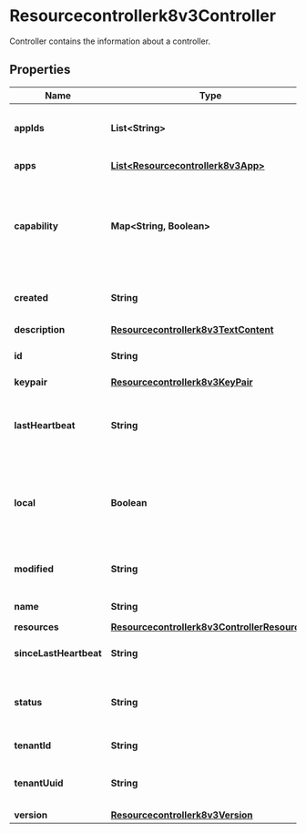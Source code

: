 

# Resourcecontrollerk8v3Controller

Controller contains the information about a controller.

## Properties

| Name | Type | Description | Notes |
|------------ | ------------- | ------------- | -------------|
|**appIds** | **List&lt;String&gt;** | Optional: The list of internal IDs of the apps for the controller. |  [optional] |
|**apps** | [**List&lt;Resourcecontrollerk8v3App&gt;**](Resourcecontrollerk8v3App.md) | Optional: The controller&#39;s apps. |  [optional] |
|**capability** | **Map&lt;String, Boolean&gt;** | Optional: The controller capability like protected secret. If absence, app manager assumes all capabilities are false. |  [optional] |
|**created** | **String** | Optional: The date this controller was created (ms since epoch). |  [optional] |
|**description** | [**Resourcecontrollerk8v3TextContent**](Resourcecontrollerk8v3TextContent.md) |  |  [optional] |
|**id** | **String** | Optional: The internal ID of the controller. |  [optional] |
|**keypair** | [**Resourcecontrollerk8v3KeyPair**](Resourcecontrollerk8v3KeyPair.md) |  |  [optional] |
|**lastHeartbeat** | **String** | Optional: The last date when a heartbeat was applied to this controller (ms since epoch). |  [optional] |
|**local** | **Boolean** | Is the controller \\\&quot;local\\\&quot;? \\\&quot;Local\\\&quot; controllers may not be unpaired, removed, or renewed. |  [optional] |
|**modified** | **String** | Optional: The date this controller was modified (ms since epoch). |  [optional] |
|**name** | **String** | The name of the controller. |  [optional] |
|**resources** | [**Resourcecontrollerk8v3ControllerResources**](Resourcecontrollerk8v3ControllerResources.md) |  |  [optional] |
|**sinceLastHeartbeat** | **String** | Optional: The number of ms since the last heartbeat. |  [optional] |
|**status** | **String** | Optional: The status of the controller. Currently supported values are unpaired, paired, uninstalling. |  [optional] |
|**tenantId** | **String** | Optional: The tenant id for the controller. |  [optional] |
|**tenantUuid** | **String** | Optional: The internal ID of the tenant for the controller. |  [optional] |
|**version** | [**Resourcecontrollerk8v3Version**](Resourcecontrollerk8v3Version.md) |  |  [optional] |



